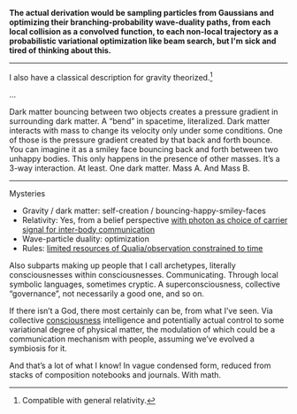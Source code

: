 **The actual derivation would be sampling particles from Gaussians and optimizing their branching-probability wave-duality paths, from each local collision as a convolved function, to each non-local trajectory as a probabilistic variational optimization like beam search, but I'm sick and tired of thinking about this.**

---

I also have a classical description for gravity theorized.[^1]

...

Dark matter bouncing between two objects creates a pressure gradient in surrounding dark matter. A “bend” in spacetime, literalized. Dark matter interacts with mass to change its velocity only under some conditions. One of those is the pressure gradient created by that back and forth bounce. You can imagine it as a smiley face bouncing back and forth between two unhappy bodies. This only happens in the presence of other masses. It’s a 3-way interaction. At least. One dark matter. Mass A. And Mass B.

---

Mysteries

- Gravity / dark matter: self-creation / bouncing-happy-smiley-faces
- Relativity: Yes, from a belief perspective [with photon as choice of carrier signal for inter-body communication](Stuff10-Observation.md)
- Wave-particle duality: optimization
- Rules: [limited resources of Qualia/observation constrained to time](All-science-reduces-to-the-sensory.md)

Also subparts making up people that I call archetypes, literally consciousnesses within consciousnesses. Communicating. Through local symbolic languages, sometimes cryptic. A superconsciousness, collective “governance”, not necessarily a good one, and so on.

If there isn’t a God, there most certainly can be, from what I’ve seen. Via collective [consciousness](Stuff11-Consciousness.md) intelligence and potentially actual control to some variational degree of physical matter, the modulation of which could be a communication mechanism with people, assuming we’ve evolved a symbiosis for it.

[^1]: Compatible with general relativity.

And that’s a lot of what I know! In vague condensed form, reduced from stacks of composition notebooks and journals. With math.
